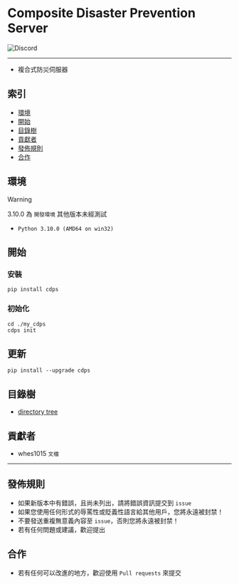 # Composite Disaster Prevention Server
<img alt="Discord" src="https://img.shields.io/discord/926545182407688273">

------

- 複合式防災伺服器

## 索引
- [環境](#環境)
- [開始](#開始)
- [目錄樹](#目錄樹)
- [貢獻者](#貢獻者)
- [發佈規則](#發佈規則)
- [合作](#合作)

## 環境
> [!WARNING]
> 3.10.0 為 `開發環境` 其他版本未經測試
- `Python 3.10.0 (AMD64 on win32)` 

## 開始
### 安裝
```
pip install cdps
```
### 初始化
```
cd ./my_cdps
cdps init
```

## 更新
```
pip install --upgrade cdps
```

## 目錄樹
- [directory tree](https://github.com/ExpTechTW/CDPS/blob/master/docs/tree.md)

## 貢獻者
- whes1015 `文檔`

------

## 發佈規則
- 如果新版本中有錯誤，且尚未列出，請將錯誤資訊提交到 ```issue```
- 如果您使用任何形式的辱罵性或貶義性語言給其他用戶，您將永遠被封禁！
- 不要發送重複無意義內容至 ```issue```，否則您將永遠被封禁！
- 若有任何問題或建議，歡迎提出

## 合作
- 若有任何可以改進的地方，歡迎使用 ```Pull requests``` 來提交
